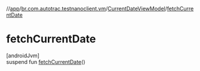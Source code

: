 //[app](../../../index.md)/[br.com.autotrac.testnanoclient.vm](../index.md)/[CurrentDateViewModel](index.md)/[fetchCurrentDate](fetch-current-date.md)

# fetchCurrentDate

[androidJvm]\
suspend fun [fetchCurrentDate](fetch-current-date.md)()
